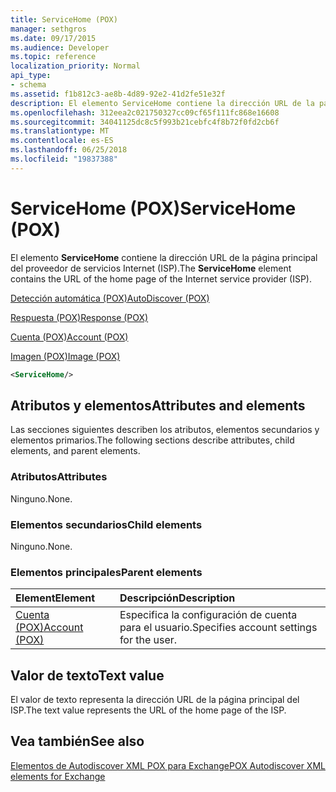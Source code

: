 ```yaml
---
title: ServiceHome (POX)
manager: sethgros
ms.date: 09/17/2015
ms.audience: Developer
ms.topic: reference
localization_priority: Normal
api_type:
- schema
ms.assetid: f1b812c3-ae8b-4d89-92e2-41d2fe51e32f
description: El elemento ServiceHome contiene la dirección URL de la página principal del proveedor de servicios Internet (ISP).
ms.openlocfilehash: 312eea2c021750327cc09cf65f111fc868e16608
ms.sourcegitcommit: 34041125dc8c5f993b21cebfc4f8b72f0fd2cb6f
ms.translationtype: MT
ms.contentlocale: es-ES
ms.lasthandoff: 06/25/2018
ms.locfileid: "19837388"
---
```

# <a name="servicehome-pox"></a><span data-ttu-id="282f9-103">ServiceHome (POX)</span><span class="sxs-lookup"><span data-stu-id="282f9-103">ServiceHome (POX)</span></span>

<span data-ttu-id="282f9-104">El elemento **ServiceHome** contiene la dirección URL de la página principal del proveedor de servicios Internet (ISP).</span><span class="sxs-lookup"><span data-stu-id="282f9-104">The **ServiceHome** element contains the URL of the home page of the Internet service provider (ISP).</span></span> 
  
[<span data-ttu-id="282f9-105">Detección automática (POX)</span><span class="sxs-lookup"><span data-stu-id="282f9-105">AutoDiscover (POX)</span></span>](autodiscover-pox.md)
  
[<span data-ttu-id="282f9-106">Respuesta (POX)</span><span class="sxs-lookup"><span data-stu-id="282f9-106">Response (POX)</span></span>](response-pox.md)
  
[<span data-ttu-id="282f9-107">Cuenta (POX)</span><span class="sxs-lookup"><span data-stu-id="282f9-107">Account (POX)</span></span>](account-pox.md)
  
[<span data-ttu-id="282f9-108">Imagen (POX)</span><span class="sxs-lookup"><span data-stu-id="282f9-108">Image (POX)</span></span>](image-pox.md)
  
```xml
<ServiceHome/>
```

## <a name="attributes-and-elements"></a><span data-ttu-id="282f9-109">Atributos y elementos</span><span class="sxs-lookup"><span data-stu-id="282f9-109">Attributes and elements</span></span>

<span data-ttu-id="282f9-110">Las secciones siguientes describen los atributos, elementos secundarios y elementos primarios.</span><span class="sxs-lookup"><span data-stu-id="282f9-110">The following sections describe attributes, child elements, and parent elements.</span></span>
  
### <a name="attributes"></a><span data-ttu-id="282f9-111">Atributos</span><span class="sxs-lookup"><span data-stu-id="282f9-111">Attributes</span></span>

<span data-ttu-id="282f9-112">Ninguno.</span><span class="sxs-lookup"><span data-stu-id="282f9-112">None.</span></span>
  
### <a name="child-elements"></a><span data-ttu-id="282f9-113">Elementos secundarios</span><span class="sxs-lookup"><span data-stu-id="282f9-113">Child elements</span></span>

<span data-ttu-id="282f9-114">Ninguno.</span><span class="sxs-lookup"><span data-stu-id="282f9-114">None.</span></span>
  
### <a name="parent-elements"></a><span data-ttu-id="282f9-115">Elementos principales</span><span class="sxs-lookup"><span data-stu-id="282f9-115">Parent elements</span></span>

|<span data-ttu-id="282f9-116">**Element**</span><span class="sxs-lookup"><span data-stu-id="282f9-116">**Element**</span></span>|<span data-ttu-id="282f9-117">**Descripción**</span><span class="sxs-lookup"><span data-stu-id="282f9-117">**Description**</span></span>|
|:-----|:-----|
|[<span data-ttu-id="282f9-118">Cuenta (POX)</span><span class="sxs-lookup"><span data-stu-id="282f9-118">Account (POX)</span></span>](account-pox.md) <br/> |<span data-ttu-id="282f9-119">Especifica la configuración de cuenta para el usuario.</span><span class="sxs-lookup"><span data-stu-id="282f9-119">Specifies account settings for the user.</span></span>  <br/> |
   
## <a name="text-value"></a><span data-ttu-id="282f9-120">Valor de texto</span><span class="sxs-lookup"><span data-stu-id="282f9-120">Text value</span></span>

<span data-ttu-id="282f9-121">El valor de texto representa la dirección URL de la página principal del ISP.</span><span class="sxs-lookup"><span data-stu-id="282f9-121">The text value represents the URL of the home page of the ISP.</span></span>
  
## <a name="see-also"></a><span data-ttu-id="282f9-122">Vea también</span><span class="sxs-lookup"><span data-stu-id="282f9-122">See also</span></span>



[<span data-ttu-id="282f9-123">Elementos de Autodiscover XML POX para Exchange</span><span class="sxs-lookup"><span data-stu-id="282f9-123">POX Autodiscover XML elements for Exchange</span></span>](pox-autodiscover-xml-elements-for-exchange.md)

